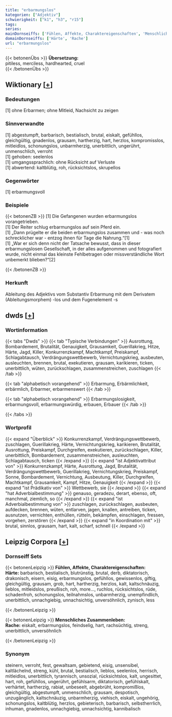 ```yaml
---
title: "erbarmungslos"
kategorien: ["Adjektiv"]
schwierigkeit: ["k1", "h3", "r15"]
tags:
series:
mainDornseiffs: ['Fühlen, Affekte, Charaktereigenschaften', 'Menschliches Zusammenleben']
domainDornseiffs: ['Härte', 'Rache']
url: "erbarmungslos"
---
```


{{< betonenÜbs >}}
**Übersetzung:**  
pitiless, merciless, hardhearted, cruel  
{{< /betonenÜbs >}}

## Wiktionary [[+](https://de.wiktionary.org/wiki/erbarmungslos)]

### Bedeutungen
[1] ohne Erbarmen; ohne Mitleid, Nachsicht zu zeigen  

### Sinnverwandte
[1] abgestumpft, barbarisch, bestialisch, brutal, eiskalt, gefühllos, gleichgültig, gnadenlos, grausam, hartherzig, hart, herzlos, kompromisslos, mitleidlos, schonungslos, unbarmherzig, unerbittlich, ungerührt, unmenschlich, verroht  
[1] gehoben: seelenlos  
[1] umgangssprachlich: ohne Rücksicht auf Verluste  
[1] abwertend: kaltblütig, roh, rücksichtslos, skrupellos  

### Gegenwörter
[1] erbarmungsvoll  

### Beispiele
{{< betonenZB >}}
[1] Die Gefangenen wurden erbarmungslos vorangetrieben.  
[1] Der Reiter schlug erbarmungslos auf sein Pferd ein.  
[1] „Dann prügelte er die beiden erbarmungslos zusammen und - was noch schrecklicher war - entzog ihnen für Tage die Nahrung.“[1]  
[1] „War er sich denn nicht der Tatsache bewusst, dass in dieser erbarmungslosen Gesellschaft, in der alles aufgenommen und fotografiert wurde, nicht einmal das kleinste Fehlbetragen oder missverständliche Wort unbemerkt blieben?“[2]  

{{< /betonenZB >}}
### Herkunft
Ableitung des Adjektivs vom Substantiv Erbarmung mit dem Derivatem (Ableitungsmorphem) -los und dem Fugenelement -s  



## dwds [[+](https://www.dwds.de/wb/erbarmungslos)]

### Wortinformation
{{< tabs "Dwds" >}}
{{< tab "Typische Verbindungen" >}}
Ausrottung, Bombardement, Brutalität, Genauigkeit, Grausamkeit, Guerillakrieg, Hitze, Härte, Jagd, Killer, Konkurrenzkampf, Machtkampf, Preiskampf, Schlagabtausch, Verdrängungswettbewerb, Vernichtungskrieg, ausbeuten, ausleuchten, brennen, brutal, exekutieren, grausam, karikieren, ticken, unerbittlich, wüten, zurückschlagen, zusammenstreichen, zuschlagen
{{< /tab >}}

{{< tab "alphabetisch vorangehend" >}}
Erbarmung, Erbärmlichkeit, erbärmlich, Erbarmer, erbarmenswert
{{< /tab >}}

{{< tab "alphabetisch vorangehend" >}}
Erbarmungslosigkeit, erbarmungsvoll, erbarmungswürdig, erbauen, Erbauer
{{< /tab >}}

{{< /tabs >}}

### Wortprofil
{{< expand "Überblick" >}} Konkurrenzkampf, Verdrängungswettbewerb, zuschlagen, Guerillakrieg, Härte, Vernichtungskrieg, karikieren, Brutalität, Ausrottung, Preiskampf, Durchgreifen, exekutieren, zurückschlagen, Killer, unerbittlich, Bombardement, zusammenstreichen, ausleuchten, Schlagabtausch, ticken {{< /expand >}}
{{< expand "ist Adjektivattribut von" >}} Konkurrenzkampf, Härte, Ausrottung, Jagd, Brutalität, Verdrängungswettbewerb, Guerillakrieg, Vernichtungskrieg, Preiskampf, Sonne, Bombardement, Vernichtung, Ausbeutung, Killer, Durchgreifen, Machtkampf, Grausamkeit, Kampf, Hitze, Genauigkeit {{< /expand >}}
{{< expand "ist Prädikativ von" >}} Wettbewerb, sie {{< /expand >}}
{{< expand "hat Adverbialbestimmung" >}} genauso, geradezu, derart, ebenso, oft, manchmal, ziemlich, so {{< /expand >}}
{{< expand "ist Adverbialbestimmung von" >}} zuschlagen, zurückschlagen, ausbeuten, aufdecken, brennen, wüten, entlarven, jagen, knallen, antreiben, ticken, ausnutzen, vernichten, enthüllen, rütteln, bekämpfen, einschlagen, fressen, vorgehen, zerstören {{< /expand >}}
{{< expand "in Koordination mit" >}} brutal, sinnlos, grausam, hart, kalt, scharf, schnell {{< /expand >}}

## Leipzig Corpora [[+](https://corpora.uni-leipzig.de/en/res?word=erbarmungslos&corpusId=deu_newscrawl-public_2018)]

### Dornseiff Sets
{{< betonenLeipzig >}}
**Fühlen, Affekte, Charaktereigenschaften:**  
**Härte:** barbarisch, bestialisch, blutrünstig, brutal, derb, diktatorisch, drakonisch, eisern, eisig, erbarmungslos, gefühllos, gewissenlos, giftig, gleichgültig, grausam, grob, hart, hartherzig, herzlos, kalt, kaltschnäuzig, lieblos, mitleidslos, preußisch, roh, more..., ruchlos, rücksichtslos, rüde, schadenfroh, schonungslos, teilnahmslos, unbarmherzig, unempfindlich, unerbittlich, unnachgiebig, unnachsichtig, unversöhnlich, zynisch, less  

{{< /betonenLeipzig >}}


{{< betonenLeipzig >}}
**Menschliches Zusammenleben:**  
**Rache:** eiskalt, erbarmungslos, feindselig, hart, rachsüchtig, streng, unerbittlich, unversöhnlich  

{{< /betonenLeipzig >}}

### Synonym
steinern, verroht, fest, gewaltsam, gebietend, eisig, unsensibel, kaltlächelnd, streng, kühl, brutal, bestialisch, lieblos, seelenlos, herrisch, mitleidlos, unerbittlich, tyrannisch, unsozial, rücksichtslos, kalt, ungesittet, hart, roh, gefühllos, ungerührt, gefühlsarm, diktatorisch, gefühlskalt, verhärtet, hartherzig, rabiat, unbeseelt, abgebrüht, kompromißlos, gleichgültig, abgestumpft, unmenschlich, grausam, despotisch, unzugänglich, kaltschnäuzig, unbarmherzig, viehisch, eiskalt, ungehörig, schonungslos, kaltblütig, herzlos, gebieterisch, barbarisch, selbstherrlich, inhuman, gnadenlos, unnachgiebig, unnachsichtig, kannibalisch

